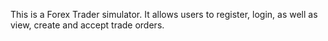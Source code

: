 This is a Forex Trader simulator. It allows users to register, login, as well as view, create and accept trade orders.
